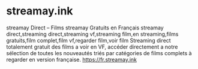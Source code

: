 # streamay.ink
streamay Direct – Films streamay Gratuits en Français
streamay direct,streaming direct,streaming vf,streaming film,en streaming,films gratuits,film complet,film vf,regarder film,voir film
Streaming direct totalement gratuit des films a voir en VF, accéder directement a notre sélection de toutes les nouveautés triés par catégories de films complets à regarder en version française.
https://fr.streamay.ink
